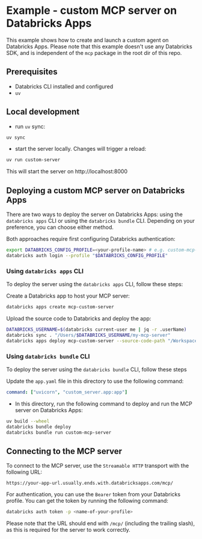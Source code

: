# Example - custom MCP server on Databricks Apps

This example shows how to create and launch a custom agent on Databricks Apps.
Please note that this example doesn't use any Databricks SDK, and is independent of the `mcp` package in the root dir of this repo.

## Prerequisites

- Databricks CLI installed and configured
- `uv`

## Local development

- run `uv` sync:

```bash
uv sync
```

- start the server locally. Changes will trigger a reload:

```bash
uv run custom-server
```

This will start the server on http://localhost:8000

## Deploying a custom MCP server on Databricks Apps

There are two ways to deploy the server on Databricks Apps: using the `databricks apps` CLI or using the `databricks bundle` CLI. Depending on your preference, you can choose either method.

Both approaches require first configuring Databricks authentication:
```bash
export DATABRICKS_CONFIG_PROFILE=<your-profile-name> # e.g. custom-mcp-server
databricks auth login --profile "$DATABRICKS_CONFIG_PROFILE"
```

### Using `databricks apps` CLI

To deploy the server using the `databricks apps` CLI, follow these steps:

Create a Databricks app to host your MCP server:
```bash
databricks apps create mcp-custom-server
```

Upload the source code to Databricks and deploy the app:

```bash
DATABRICKS_USERNAME=$(databricks current-user me | jq -r .userName)
databricks sync . "/Users/$DATABRICKS_USERNAME/my-mcp-server"
databricks apps deploy mcp-custom-server --source-code-path "/Workspace/Users/$DATABRICKS_USERNAME/my-mcp-server"
```

### Using `databricks bundle` CLI

To deploy the server using the `databricks bundle` CLI, follow these steps

[//]: # (TODO: would be nice to also be able to use the same uv command to auto-install dependencies and run the app)
Update the `app.yaml` file in this directory to use the following command:
```yaml
command: ["uvicorn", "custom_server.app:app"]
```

- In this directory, run the following command to deploy and run the MCP server on Databricks Apps:

```bash
uv build --wheel
databricks bundle deploy
databricks bundle run custom-mcp-server
```

## Connecting to the MCP server

[//]: # (TODO: once official Databricks docs for using MCP servers in agents are live, replace this with a link)
[//]: # (to that section)

To connect to the MCP server, use the `Streamable HTTP` transport with the following URL:

```
https://your-app-url.usually.ends.with.databricksapps.com/mcp/
```

For authentication, you can use the `Bearer` token from your Databricks profile.
You can get the token by running the following command:

```bash
databricks auth token -p <name-of-your-profile>
```

Please note that the URL should end with `/mcp/` (including the trailing slash), as this is required for the server to work correctly.


